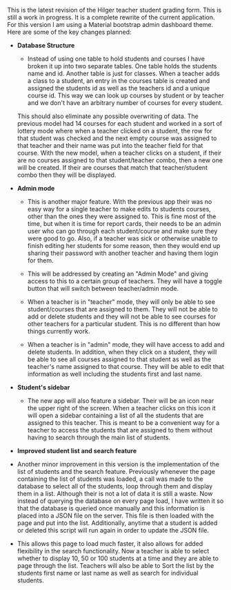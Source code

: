This is the latest revision of the Hilger teacher student grading form.  This is still a work in progress.  It is a complete rewrite of the current application.  For this version I am using a Material bootstrap admin dashboard theme.  Here are some of the key changes planned:


  * **Database Structure**
    - Instead of using one table to hold students and courses I have broken it up into two separate tables.  One table holds the students name and id.  Another table is just for classes.  When a teacher adds a class to a student, an entry in the courses table is created and assigned the students id as well as the teachers id and a unique course id.  This way we can look up courses by student or by teacher and we don't have an arbitrary number of courses for every student.  

    This should also eliminate any possible overwriting of data.  The previous model had 14 courses for each student and worked in a sort of lottery mode where when a teacher clicked on a student, the row for that student was checked and the next empty course was assigned to that teacher and their name was put into the teacher field for that course.  With the new model, when a teacher clicks on a student, if their are no courses assigned to that student/teacher combo, then a new one will be created.  If their are courses that match that teacher/student combo then they will be displayed.

  * **Admin mode**
    - This is another major feature.  With the previous app their was no easy way for a single teacher to make edits to students courses, other than the ones they were assigned to.  This is fine most of the time, but when it is time for report cards, their needs to be an admin user who can go through each student/course and make sure they were good to go.  Also, if a teacher was sick or otherwise unable to finish editing her students for some reason, then they would end up sharing their password with another teacher and having them login for them.

    - This will be addressed by creating an "Admin Mode" and giving access to this to a certain group of teachers.  They will have a toggle button that will switch between teacher/admin mode.

    - When a teacher is in "teacher" mode, they will only be able to see student/courses that are assigned to them.  They will not be able to add or delete students and they will not be able to see courses for other teachers for a particular student.  This is no different than how things currently work.

    - When a teacher is in "admin" mode, they will have access to add and delete students.  In addition, when they click on a student, they will be able to see all courses assigned to that student as well as the teacher's name assigned to that course.  They will be able to edit that information as well including the students first and last name.

  * **Student's sidebar**
    - The new app will also feature a sidebar.  Their will be an icon near the upper right of the screen.  When a teacher clicks on this icon it will open a sidebar containing a list of all the students that are assigned to this teacher.  This is meant to be a convenient way for a teacher to access the students that are assigned to them without having to search through the main list of students.

  * **Improved student list and search feature**
   - Another minor improvement in this version is the implementation of the list of students and the search feature.  Previously whenever the page containing the list of students was loaded, a call was made to the database to select all of the students, loop through them and display them in a list.  Although their is not a lot of data it is still a waste.  Now instead of querying the database on every page load, I have written it so that the database is queried once manually and this information is placed into a JSON file on the server.  This file is then loaded with the page and put into the list.  Additionally, anytime that a student is added or deleted this script will run again in order to update the JSON file.  

   - This allows this page to load much faster, it also allows for added flexibility in the search functionality.  Now a teacher is able to select whether to display 10, 50 or 100 students at a time and they are able to page through the list.  Teachers will also be able to Sort the list by the students first name or last name as well as search for individual students.  
